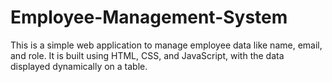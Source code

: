 # Employee-Management-System
This is a simple web application to manage employee data like name, email, and role. It is built using HTML, CSS, and JavaScript, with the data displayed dynamically on a table.
